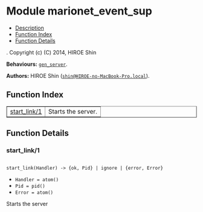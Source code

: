 

# Module marionet_event_sup #
* [Description](#description)
* [Function Index](#index)
* [Function Details](#functions)


.
Copyright (c) (C) 2014, HIROE Shin

__Behaviours:__ [`gen_server`](gen_server.md).

__Authors:__ HIROE Shin ([`shin@HIROE-no-MacBook-Pro.local`](mailto:shin@HIROE-no-MacBook-Pro.local)).
<a name="index"></a>

## Function Index ##


<table width="100%" border="1" cellspacing="0" cellpadding="2" summary="function index"><tr><td valign="top"><a href="#start_link-1">start_link/1</a></td><td>Starts the server.</td></tr></table>


<a name="functions"></a>

## Function Details ##

<a name="start_link-1"></a>

### start_link/1 ###


<pre><code>
start_link(Handler) -&gt; {ok, Pid} | ignore | {error, Error}
</code></pre>

<ul class="definitions"><li><code>Handler = atom()</code></li><li><code>Pid = pid()</code></li><li><code>Error = atom()</code></li></ul>

Starts the server
